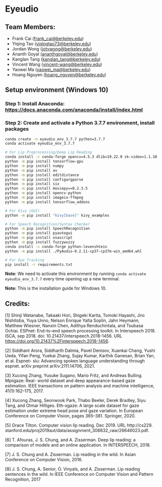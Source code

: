 # Eyeudio

## Team Members:
* Frank Cai    (frank_cai@berkeley.edu)
* Yiqing Tao   (yiqingtao73@berkeley.edu)
* Jordan Wong  (jotywong@berkeley.edu)
* Ananth Goyal (ananthgoyal@berkeley.edu)
* Kanglan Tang (kanglan_tang@berkeley.edu)
* Vincent Wang (vincent-wang@berkeley.edu)
* Yaowei Ma    (yaowei_ma@berkeley.edu)
* Hoang Nguyen (hoang_nguyen@berkeley.edu)

## Setup environment (Windows 10)

### Step 1: Install Anaconda: https://docs.anaconda.com/anaconda/install/index.html

### Step 2: Create and activate a Python 3.7.7 environment, install packages
```bash
conda create -n eyeudio_env_3.7.7 python=3.7.7
conda activate eyeudio_env_3.7.7

# For Lip Preprocessing/Deep Lip Reading
conda install -c conda-forge opencv=4.5.3 dlib=19.22.0 sk-video=1.1.10
python -m pip install tensorflow-gpu
python -m pip install numpy
python -m pip install av
python -m pip install editdistance
python -m pip install configargparse
python -m pip install six
python -m pip install moviepy==0.2.3.5
python -m pip install opencv-python
python -m pip install imageio-ffmpeg
python -m pip install tensorflow_addons

# For Kivy (GUI)
python -m pip install "kivy[base]" kivy_examples

# For Speech Recognition/Syntax Checker
python -m pip install SpeechRecognition
python -m pip install pyautogui
python -m pip install osascript
python -m pip install fuzzywuzzy
conda install -c conda-forge python-levenshtein
python -m pip install ./PyAudio-0.2.11-cp37-cp37m-win_amd64.whl

# For Eye Tracking
pip install -r requirements.txt

```

**Note:** We need to activate this environment by running `conda activate eyeudio_env_3.7.7` every time opening up a new terminal.

**Note:** This is the installation guide for Windows 10.

## Credits:

[1] Shinji Watanabe, Takaaki Hori, Shigeki Karita, Tomoki Hayashi, Jiro Nishitoba, Yuya
Unno, Nelson Enrique Yalta Soplin, Jahn Heymann, Matthew Wiesner, Nanxin Chen,
Adithya Renduchintala, and Tsubasa Ochiai. ESPnet: End-to-end speech processing
toolkit. In Interspeech 2018. ISCA, sep 2018. doi: 10.21437/interspeech.2018-1456.
URL https://doi.org/10.21437%2Finterspeech.2018-1456.

[2] Siddhant Arora, Siddharth Dalmia, Pavel Denisov, Xuankai Chang, Yushi Ueda, Yifan
Peng, Yuekai Zhang, Sujay Kumar, Karthik Ganesan, Brian Yan, et al. Espnet-
slu: Advancing spoken language understanding through espnet. arXiv preprint
arXiv:2111.14706, 2021.

[3] Xucong Zhang, Yusuke Sugano, Mario Fritz, and Andreas Bulling. Mpiigaze: Real-
world dataset and deep appearance-based gaze estimation. IEEE transactions on
pattern analysis and machine intelligence, 41(1):162–175, 2017.

[4] Xucong Zhang, Seonwook Park, Thabo Beeler, Derek Bradley, Siyu Tang, and Otmar
Hilliges. Eth-xgaze: A large scale dataset for gaze estimation under extreme head
pose and gaze variation. In European Conference on Computer Vision, pages 365–381.
Springer, 2020.

[5] Grace Tilton. Computer vision lip reading. Dec 2019. URL http://cs229.
stanford.edu/proj2019aut/data/assignment_308832_raw/26646023.pdf.

[6] T. Afouras, J. S. Chung, and A. Zisserman. Deep lip reading: a comparison of models
and an online application. In INTERSPEECH, 2018.

[7] J. S. Chung and A. Zisserman. Lip reading in the wild. In Asian Conference on
Computer Vision, 2016.

[8] J. S. Chung, A. Senior, O. Vinyals, and A. Zisserman. Lip reading sentences in the
wild. In IEEE Conference on Computer Vision and Pattern Recognition, 2017

